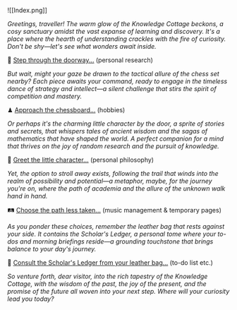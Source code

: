 ![[Index.png]]

*Greetings, traveller! The warm glow of the Knowledge Cottage beckons, a cosy sanctuary amidst the vast expanse of learning and discovery. It's a place where the hearth of understanding crackles with the fire of curiosity. Don't be shy—let's see what wonders await inside.*

📖 [Step through the doorway...](Welcome%20to%20the%20Knowledge%20Cottage.md) (personal research)

*But wait, might your gaze be drawn to the tactical allure of the chess set nearby? Each piece awaits your command, ready to engage in the timeless dance of strategy and intellect—a silent challenge that stirs the spirit of competition and mastery.*

♟ [Approach the chessboard...](Chess%20Garden%20by%20the%20Cottage.md) (hobbies)

*Or perhaps it's the charming little character by the door, a sprite of stories and secrets, that whispers tales of ancient wisdom and the sagas of mathematics that have shaped the world. A perfect companion for a mind that thrives on the joy of random research and the pursuit of knowledge.*

👤 [Greet the little character...](Guardian%20of%20the%20Lore.md) (personal philosophy)

*Yet, the option to stroll away exists, following the trail that winds into the realm of possibility and potential—a metaphor, maybe, for the journey you're on, where the path of academia and the allure of the unknown walk hand in hand.*

🛤 [Choose the path less taken...](The%20Trail%20of%20Whispers.md) (music management & temporary pages)

*As you ponder these choices, remember the leather bag that rests against your side. It contains the Scholar's Ledger, a personal tome where your to-dos and morning briefings reside—a grounding touchstone that brings balance to your day's journey.*

📔 [Consult the Scholar's Ledger from your leather bag...](The%20Scholar's%20Ledger.md) (to-do list etc.)

*So venture forth, dear visitor, into the rich tapestry of the Knowledge Cottage, with the wisdom of the past, the joy of the present, and the promise of the future all woven into your next step. Where will your curiosity lead you today?*